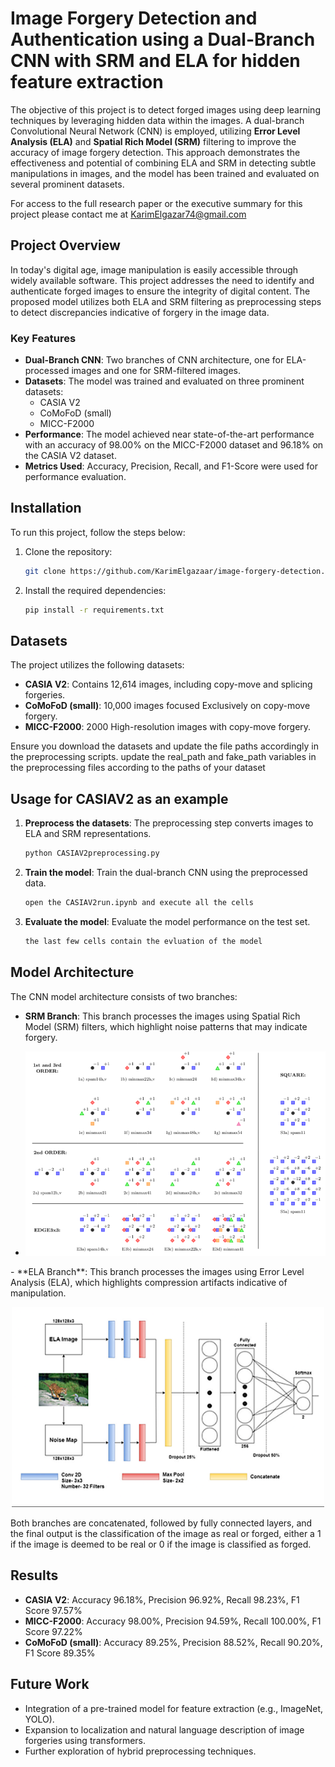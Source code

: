 # Image Forgery Detection and Authentication using a Dual-Branch CNN with SRM and ELA for hidden feature extraction

The objective of this project is to detect forged images using deep learning techniques by leveraging hidden data within the images. A dual-branch Convolutional Neural Network (CNN) is employed, utilizing **Error Level Analysis (ELA)** and **Spatial Rich Model (SRM)** filtering to improve the accuracy of image forgery detection. This approach demonstrates the effectiveness and potential of combining ELA and SRM in detecting subtle manipulations in images, and the model has been trained and evaluated on several prominent datasets.

For access to the full research paper or the executive summary for this project please contact me at KarimElgazar74@gmail.com

## Project Overview

In today's digital age, image manipulation is easily accessible through widely available software. This project addresses the need to identify and authenticate forged images to ensure the integrity of digital content. The proposed model utilizes both ELA and SRM filtering as preprocessing steps to detect discrepancies indicative of forgery in the image data.

### Key Features

- **Dual-Branch CNN**: Two branches of CNN architecture, one for ELA-processed images and one for SRM-filtered images.
- **Datasets**: The model was trained and evaluated on three prominent datasets:
  - CASIA V2
  - CoMoFoD (small)
  - MICC-F2000
- **Performance**: The model achieved near state-of-the-art performance with an accuracy of 98.00% on the MICC-F2000 dataset and 96.18% on the CASIA V2 dataset.
- **Metrics Used**: Accuracy, Precision, Recall, and F1-Score were used for performance evaluation.

## Installation

To run this project, follow the steps below:

1. Clone the repository:
   ```bash
   git clone https://github.com/KarimElgazaar/image-forgery-detection.git
   ```
2. Install the required dependencies:
   ```bash
   pip install -r requirements.txt
   ```

## Datasets

The project utilizes the following datasets:
- **CASIA V2**: Contains 12,614 images, including copy-move and splicing forgeries.
- **CoMoFoD (small)**: 10,000 images focused Exclusively on copy-move forgery. 
- **MICC-F2000**: 2000 High-resolution images with copy-move forgery.

Ensure you download the datasets and update the file paths accordingly in the preprocessing scripts.
update the real_path and fake_path variables in the preprocessing files according to the paths of your dataset
## Usage for CASIAV2 as an example

1. **Preprocess the datasets**:
   The preprocessing step converts images to ELA and SRM representations.
   ```bash
   python CASIAV2preprocessing.py 
   ```
2. **Train the model**:
   Train the dual-branch CNN using the preprocessed data.
   ```bash
   open the CASIAV2run.ipynb and execute all the cells
   ```
3. **Evaluate the model**:
   Evaluate the model performance on the test set.
   ```bash
   the last few cells contain the evluation of the model
   ```

## Model Architecture

The CNN model architecture consists of two branches:
- **SRM Branch**: This branch processes the images using Spatial Rich Model (SRM) filters, which highlight noise patterns that may indicate forgery.
- <p align="center">
  <img src="SRMfilters.png" alt="SRM filters" width="500"/>
</p>
- **ELA Branch**: This branch processes the images using Error Level Analysis (ELA), which highlights compression artifacts indicative of manipulation.

  
<p align="center">
  <img src="ModelArchitecture.png" alt="Model Architecture" width="500"/>
</p>

Both branches are concatenated, followed by fully connected layers, and the final output is the classification of the image as real or forged, either a 1 if the image is deemed to be real or 0 if the image is classified as forged.

## Results

- **CASIA V2**: Accuracy 96.18%, Precision 96.92%, Recall 98.23%, F1 Score 97.57%
- **MICC-F2000**: Accuracy 98.00%, Precision 94.59%, Recall 100.00%, F1 Score 97.22%
- **CoMoFoD (small)**: Accuracy 89.25%, Precision 88.52%, Recall 90.20%, F1 Score 89.35%

## Future Work

- Integration of a pre-trained model for feature extraction (e.g., ImageNet, YOLO).
- Expansion to localization and natural language description of image forgeries using transformers.
- Further exploration of hybrid preprocessing techniques.

